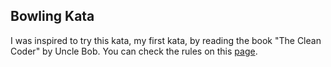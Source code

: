 ## Bowling Kata

I was inspired to try this kata, my first kata, by reading the book "The Clean Coder" by Uncle Bob. You can check the rules on this [page](https://kata-log.rocks/bowling-game-kata).